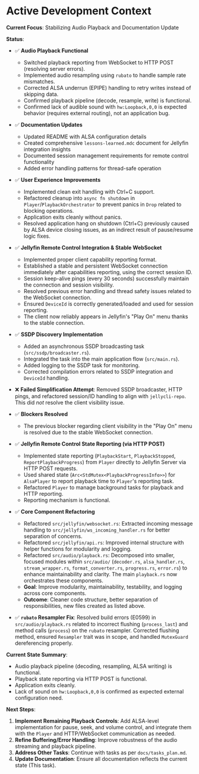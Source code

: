 # Active Development Context

**Current Focus**: Stabilizing Audio Playback and Documentation Update

**Status**:
- ✅ **Audio Playback Functional**
  - Switched playback reporting from WebSocket to HTTP POST (resolving server errors).
  - Implemented audio resampling using `rubato` to handle sample rate mismatches.
  - Corrected ALSA underrun (EPIPE) handling to retry writes instead of skipping data.
  - Confirmed playback pipeline (decode, resample, write) is functional.
  - Confirmed lack of audible sound with `hw:Loopback,0,0` is expected behavior (requires external routing), not an application bug.

- ✅ **Documentation Updates**
  - Updated README with ALSA configuration details
  - Created comprehensive `lessons-learned.mdc` document for Jellyfin integration insights
  - Documented session management requirements for remote control functionality
  - Added error handling patterns for thread-safe operation

- ✅ **User Experience Improvements**
  - Implemented clean exit handling with Ctrl+C support.
  - Refactored cleanup into `async fn shutdown` in `Player`/`PlaybackOrchestrator` to prevent panics in `Drop` related to blocking operations.
  - Application exits cleanly without panics.
   - Resolved application hang on shutdown (Ctrl+C) previously caused by ALSA device closing issues, as an indirect result of pause/resume logic fixes.

- ✅ **Jellyfin Remote Control Integration & Stable WebSocket**
  - Implemented proper client capability reporting format.
  - Established a stable and persistent WebSocket connection immediately after capabilities reporting, using the correct session ID.
  - Session keep-alive pings (every 30 seconds) successfully maintain the connection and session visibility.
  - Resolved previous error handling and thread safety issues related to the WebSocket connection.
  - Ensured `DeviceId` is correctly generated/loaded and used for session reporting.
  - The client now reliably appears in Jellyfin's "Play On" menu thanks to the stable connection.

- ✅ **SSDP Discovery Implementation**
  - Added an asynchronous SSDP broadcasting task (`src/ssdp/broadcaster.rs`).
  - Integrated the task into the main application flow (`src/main.rs`).
  - Added logging to the SSDP task for monitoring.
  - Corrected compilation errors related to SSDP integration and `DeviceId` handling.

- ❌ **Failed Simplification Attempt**: Removed SSDP broadcaster, HTTP pings, and refactored session/ID handling to align with `jellycli-repo`. This did *not* resolve the client visibility issue.

- ✅ **Blockers Resolved**
  - The previous blocker regarding client visibility in the "Play On" menu is resolved due to the stable WebSocket connection.

- ✅ **Jellyfin Remote Control State Reporting (via HTTP POST)**
  - Implemented state reporting (`PlaybackStart`, `PlaybackStopped`, `ReportPlaybackProgress`) from `Player` directly to Jellyfin Server via HTTP POST requests.
  - Used shared state (`Arc<StdMutex<PlaybackProgressInfo>>`) for `AlsaPlayer` to report playback time to `Player`'s reporting task.
  - Refactored `Player` to manage background tasks for playback and HTTP reporting.
  - Reporting mechanism is functional.


- ✅ **Core Component Refactoring**
  - Refactored `src/jellyfin/websocket.rs`: Extracted incoming message handling to `src/jellyfin/ws_incoming_handler.rs` for better separation of concerns.
  - Refactored `src/jellyfin/api.rs`: Improved internal structure with helper functions for modularity and logging.
  - Refactored `src/audio/playback.rs`: Decomposed into smaller, focused modules within `src/audio/` (`decoder.rs`, `alsa_handler.rs`, `stream_wrapper.rs`, `format_converter.rs`, `progress.rs`, `error.rs`) to enhance maintainability and clarity. The main `playback.rs` now orchestrates these components.
  - **Goal**: Improve modularity, maintainability, testability, and logging across core components.
  - **Outcome**: Cleaner code structure, better separation of responsibilities, new files created as listed above.
- ✅ **`rubato` Resampler Fix**: Resolved build errors (E0599) in `src/audio/playback.rs` related to incorrect flushing (`process_last`) and method calls (`process`) on the `rubato` resampler. Corrected flushing method, ensured `Resampler` trait was in scope, and handled `MutexGuard` dereferencing properly.

**Current State Summary**:
- Audio playback pipeline (decoding, resampling, ALSA writing) is functional.
- Playback state reporting via HTTP POST is functional.
- Application exits cleanly.
- Lack of sound on `hw:Loopback,0,0` is confirmed as expected external configuration need.

**Next Steps**:
1.  **Implement Remaining Playback Controls**: Add ALSA-level implementation for pause, seek, and volume control, and integrate them with the `Player` and HTTP/WebSocket communication as needed.
2.  **Refine Buffering/Error Handling**: Improve robustness of the audio streaming and playback pipeline.
3.  **Address Other Tasks**: Continue with tasks as per `docs/tasks_plan.md`.
4.  **Update Documentation**: Ensure all documentation reflects the current state (This task).
